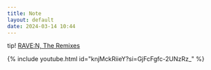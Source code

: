 ```yaml
---
title: Note
layout: default
date: 2024-03-14 10:44
---
```


tip! [RAVE​:​N, The Remixes](https://kelela.bandcamp.com/album/rave-n-the-remixes)

{% include youtube.html id="knjMckRiieY?si=GjFcFgfc-2UNzRz_" %}
